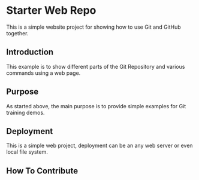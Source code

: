 # Starter Web Repo

This is a simple website project for showing how to use Git and GitHub together.

## Introduction 

This example is to show different parts of the Git Repository and various commands using a web page.

## Purpose

As started above, the main purpose is to provide simple examples for Git training demos.

## Deployment

This is a simple web project, deployment can be an any web server or even local file system.

## How To Contribute
